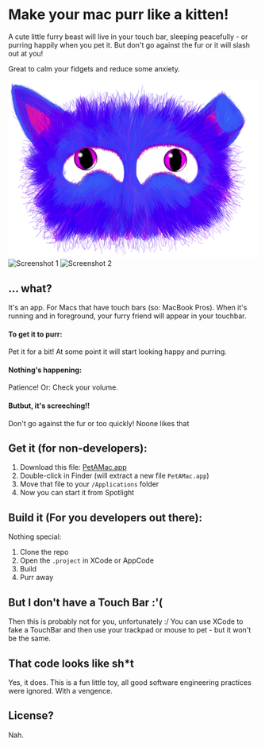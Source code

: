 # Make your mac purr like a kitten!

A cute little furry beast will live in your touch bar, sleeping peacefully - or purring happily when you pet it. But don't go against the fur or it will slash out at you!

Great to calm your fidgets and reduce some anxiety.

![PET](PET.png)
![Screenshot 1](scrsht.jpg)
![Screenshot 2](scrsht.jpg)


## ... what?
It's an app. For Macs that have touch bars (so: MacBook Pros).
When it's running and in foreground, your furry friend will appear in your touchbar.

#### To get it to purr: 
Pet it for a bit! At some point it will start looking happy and purring.

#### Nothing's happening:
Patience! Or: Check your volume.

#### Butbut, it's screeching!!
Don't go against the fur or too quickly! Noone likes that

## Get it (for non-developers):

1. Download this file: [PetAMac.app](PetAMac.zip)
2. Double-click in Finder (will extract a new file `PetAMac.app`)
3. Move that file to your `/Applications` folder
4. Now you can start it from Spotlight 

## Build it (For you developers out there):
Nothing special:
1. Clone the repo
2. Open the `.project` in XCode or AppCode
3. Build
4. Purr away

## But I don't have a Touch Bar :'(
Then this is probably not for you, unfortunately :/ You can use XCode to fake a TouchBar and then use your trackpad or mouse to pet - but it won't be the same.

## That code looks like sh*t
Yes, it does. This is a fun little toy, all good software engineering practices were ignored. With a vengence.

## License?
Nah.